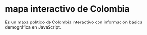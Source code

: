 # mapa interactivo de Colombia
Es un mapa político de Colombia interactivo con información básica demográfica en JavaScript.
